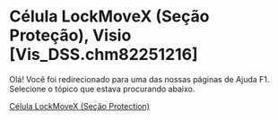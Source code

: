 
# Célula LockMoveX (Seção Proteção), Visio [Vis_DSS.chm82251216]

Olá! Você foi redirecionado para uma das nossas páginas de Ajuda F1. Selecione o tópico que estava procurando abaixo.

[Célula LockMoveX (Seção Protection)](http://msdn.microsoft.com/library/48ceeeed-66ae-a81f-2aee-f0010102dfb7%28Office.15%29.aspx)
